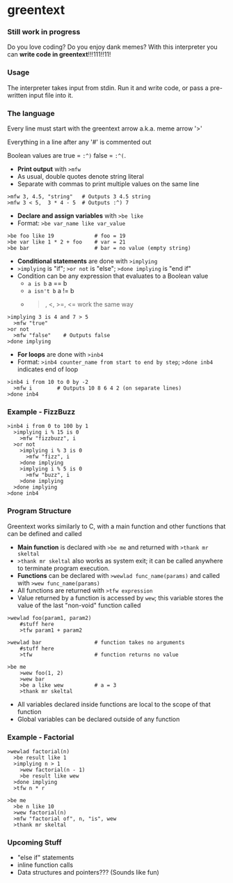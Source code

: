# greentext

### Still work in progress

Do you love coding? Do you enjoy dank memes? With this interpreter you can **write code in greentext**!!!111!!11!

### Usage

The interpreter takes input from stdin. Run it and write code, or pass a pre-written input file into it.

### The language

Every line must start with the greentext arrow a.k.a. meme arrow '>'

Everything in a line after any '#' is commented out

Boolean values are true = `:^)` false = `:^(`.

- **Print output** with `>mfw`
- As usual, double quotes denote string literal
- Separate with commas to print multiple values on the same line
````
>mfw 3, 4.5, "string"   # Outputs 3 4.5 string
>mfw 3 < 5,  3 * 4 - 5  # Outputs :^) 7
````
- **Declare and assign variables** with `>be like`
- Format: `>be var_name like var_value`
````
>be foo like 19             # foo = 19
>be var like 1 * 2 + foo    # var = 21
>be bar                     # bar = no value (empty string)

````
- **Conditional statements** are done with `>implying`
- `>implying` is "if"; `>or not` is "else"; `>done implying` is "end if"
- Condition can be any expression that evaluates to a Boolean value
  - `a is b` a == b
  - `a isn't b` a != b
  - >, <, >=, <= work the same way
````
>implying 3 is 4 and 7 > 5
  >mfw "true"
>or not
  >mfw "false"    # Outputs false
>done implying
````
- **For loops** are done with `>inb4`
- Format: `>inb4 counter_name from start to end by step`; `>done inb4` indicates end of loop
````
>inb4 i from 10 to 0 by -2
  >mfw i        # Outputs 10 8 6 4 2 (on separate lines)
>done inb4
````

### Example - FizzBuzz

````
>inb4 i from 0 to 100 by 1
  >implying i % 15 is 0
    >mfw "fizzbuzz", i
  >or not
    >implying i % 3 is 0
      >mfw "fizz", i
    >done implying
    >implying i % 5 is 0
      >mfw "buzz", i
    >done implying
  >done implying
>done inb4
````

### Program Structure

Greentext works similarly to C, with a main function and other functions that can be defined and called

- **Main function** is declared with `>be me` and returned with `>thank mr skeltal`
- `>thank mr skeltal` also works as system exit; it can be called anywhere to terminate program execution.
- **Functions** can be declared with `>wewlad func_name(params)` and called with `>wew func_name(params)`
- All functions are returned with `>tfw expression`
- Value returned by a function is accessed by `wew`; this variable stores the value of the last "non-void" function called

````
>wewlad foo(param1, param2)
    #stuff here
    >tfw param1 + param2

>wewlad bar                 # function takes no arguments
    #stuff here
    >tfw                    # function returns no value

>be me
    >wew foo(1, 2)
    >wew bar
    >be a like wew          # a = 3
    >thank mr skeltal
````
- All variables declared inside functions are local to the scope of that function
- Global variables can be declared outside of any function

### Example - Factorial

````
>wewlad factorial(n)
  >be result like 1
  >implying n > 1
    >wew factorial(n - 1)
    >be result like wew
  >done implying
  >tfw n * r

>be me
  >be n like 10
  >wew factorial(n)
  >mfw "factorial of", n, "is", wew
  >thank mr skeltal
````

### Upcoming Stuff
- "else if" statements
- inline function calls
- Data structures and pointers??? (Sounds like fun)
